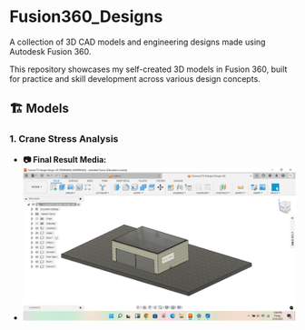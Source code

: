# Fusion360_Designs
A collection of 3D CAD models and engineering designs made using Autodesk Fusion 360.

This repository showcases my self-created 3D models in Fusion 360, built for practice and skill development across various design concepts.

## 🏗️ Models
### 1. Crane Stress Analysis
- **📷 Final Result Media:**
- ![StressImage](https://github.com/tammana-saisrinivas/Fusion360_Designs/raw/main/3d%20-%20Aircraft%20Hangar%20-%20Fusion%20360.png)
